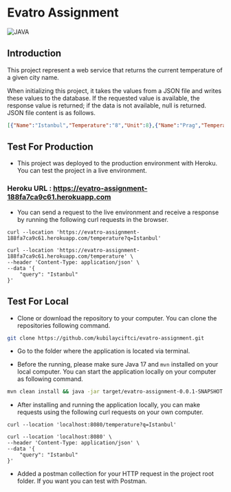 # Evatro Assignment
![JAVA](https://img.shields.io/badge/Java-17-blue)

## Introduction
This project represent a web service that returns the current temperature of a given city name.

When initializing this project, it takes the values from a JSON file and writes these values to the database. If the requested value is available, the response value is returned; if the data is not available, null is returned.
JSON file content is as follows.
```json
[{"Name":"Istanbul","Temperature":"8","Unit":8},{"Name":"Prag","Temperature":"10","Unit":8},{"Name":"Los Angeles","Temperature":"9","Unit":8},{"Name":"Kiev","Temperature":"-5","Unit":8}]
```

## Test For Production

- This project was deployed to the production environment with Heroku. You can test the project in a live environment.

### Heroku URL : https://evatro-assignment-188fa7ca9c61.herokuapp.com

- You can send a request to the live environment and receive a response by running the following curl requests in the browser.

```curl
curl --location 'https://evatro-assignment-188fa7ca9c61.herokuapp.com/temperature?q=Istanbul'
```

```curl
curl --location 'https://evatro-assignment-188fa7ca9c61.herokuapp.com/temperature' \
--header 'Content-Type: application/json' \
--data '{
    "query": "Istanbul"
}'
```

## Test For Local

- Clone or download the repository to your computer. You can clone the repositories following command.
```sh
git clone https://github.com/kubilayciftci/evatro-assignment.git
```

- Go to the folder where the application is located via terminal.

- Before the running, please make sure Java 17 and `mvn` installed on your local computer. You can start the application locally on your computer as following command.

```sh
mvn clean install && java -jar target/evatro-assignment-0.0.1-SNAPSHOT.jar
```

- After installing and running the application locally, you can make requests using the following curl requests on your own computer.

```curl
curl --location 'localhost:8080/temperature?q=Istanbul'
```

```curl
curl --location 'localhost:8080' \
--header 'Content-Type: application/json' \
--data '{
    "query": "Istanbul"
}'
```

- Added a postman collection for your HTTP request in the project root folder. If you want you can test with Postman.